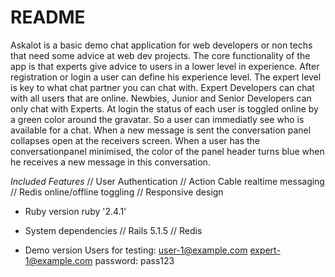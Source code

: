 # README
Askalot is a basic demo chat application for web developers or non techs that need some advice at web dev projects. The core functionality of the app is that experts give advice to users in a lower level in experience. After registration or login a user can define his experience level. The expert level is key to what chat partner you can chat with. Expert Developers can chat with all users that are online. Newbies, Junior and Senior Developers can only chat with Experts. At login the status of each user is toggled online by a green color around the gravatar. So a user can immediatly see who is available for a chat. When a new message is sent the conversation panel collapses open at the receivers screen. When a user has the conversationpanel minimised, the color of the panel header turns blue when he receives a new message in this conversation.

*Included Features*
// User Authentication
// Action Cable realtime messaging
// Redis online/offline toggling
// Responsive design

* Ruby version ruby '2.4.1'

* System dependencies
//  Rails 5.1.5
//  Redis

* Demo version Users for testing:
user-1@example.com
expert-1@example.com
password: pass123

